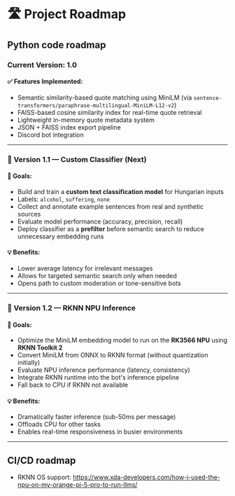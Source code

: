 # 🛣️ Project Roadmap

## Python code roadmap

### Current Version: 1.0

#### ✅ Features Implemented:
- Semantic similarity-based quote matching using MiniLM (via `sentence-transformers/paraphrase-multilingual-MiniLM-L12-v2`)
- FAISS-based cosine similarity index for real-time quote retrieval
- Lightweight in-memory quote metadata system
- JSON + FAISS index export pipeline
- Discord bot integration

---

### 📌 Version 1.1 — Custom Classifier (Next)

#### 🎯 Goals:
- Build and train a **custom text classification model** for Hungarian inputs
- Labels: `alcohol`, `suffering`, `none`
- Collect and annotate example sentences from real and synthetic sources
- Evaluate model performance (accuracy, precision, recall)
- Deploy classifier as a **prefilter** before semantic search to reduce unnecessary embedding runs

#### 💡 Benefits:
- Lower average latency for irrelevant messages
- Allows for targeted semantic search only when needed
- Opens path to custom moderation or tone-sensitive bots

---

### 📌 Version 1.2 — RKNN NPU Inference

#### 🎯 Goals:
- Optimize the MiniLM embedding model to run on the **RK3566 NPU** using **RKNN Toolkit 2**
- Convert MiniLM from ONNX to RKNN format (without quantization initially)
- Evaluate NPU inference performance (latency, consistency)
- Integrate RKNN runtime into the bot's inference pipeline
- Fall back to CPU if RKNN not available

#### 💡 Benefits:
- Dramatically faster inference (sub-50ms per message)
- Offloads CPU for other tasks
- Enables real-time responsiveness in busier environments

---

## CI/CD roadmap
- RKNN OS support: https://www.xda-developers.com/how-i-used-the-npu-on-my-orange-pi-5-pro-to-run-llms/
